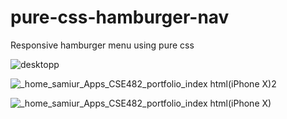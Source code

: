 # pure-css-hamburger-nav
Responsive hamburger menu using pure css

![desktopp](https://user-images.githubusercontent.com/67631118/140785151-cf2f5b5c-99bb-485b-bf39-6b13242f1964.png)


![_home_samiur_Apps_CSE482_portfolio_index html(iPhone X)2](https://user-images.githubusercontent.com/67631118/140785632-430ce1a6-c135-4a0b-ab99-91b9261bc967.png)


![_home_samiur_Apps_CSE482_portfolio_index html(iPhone X)](https://user-images.githubusercontent.com/67631118/140785784-bb0a65f5-7797-42d7-a359-4fcc6e4d9387.png)
